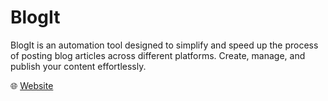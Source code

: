 # BlogIt

BlogIt is an automation tool designed to simplify and speed up the process of posting blog articles across different platforms. Create, manage, and publish your content effortlessly.

🌐 [Website](https://mahdimohammadiha.github.io/BlogIt)
